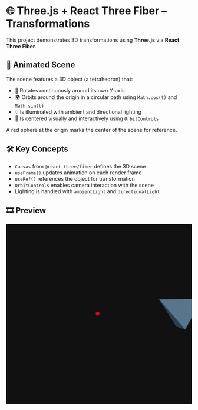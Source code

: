 # 🌐 Three.js + React Three Fiber – Transformations

This project demonstrates 3D transformations using **Three.js** via **React Three Fiber**.

## 🔺 Animated Scene

The scene features a 3D object (a tetrahedron) that:

- 🔁 Rotates continuously around its own Y-axis
- 🌍 Orbits around the origin in a circular path using `Math.cos(t)` and `Math.sin(t)`
- 💡 Is illuminated with ambient and directional lighting
- 🧭 Is centered visually and interactively using `OrbitControls`

A red sphere at the origin marks the center of the scene for reference.

## 🛠 Key Concepts

- `Canvas` from `@react-three/fiber` defines the 3D scene
- `useFrame()` updates animation on each render frame
- `useRef()` references the object for transformation
- `OrbitControls` enables camera interaction with the scene
- Lighting is handled with `ambientLight` and `directionalLight`

## 🎞️ Preview

![orbiting-tetrahedron](orbiting_tetrahedron.gif)



